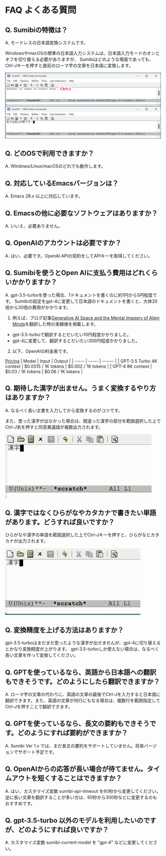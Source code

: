 # FAQ よくある質問

## Q. Sumibiの特徴は？

A. モードレスの日本語変換システムです。

WindowsやmacOSの標準の日本語入力システムは、日本語入力モードのオンとオフを切り替える必要がありますが、
Sumibiはどのような場面であっても、Ctrl-Jキーを押すと直前のローマ字の文章を日本語に変換します。

![image.png](./images/img_15.png)
![image.png](./images/img_16.png)

## Q. どのOSで利用できますか？

A. Windows/Linux/macOSのどれでも動作します。

## Q. 対応しているEmacsバージョンは？

A. Emacs 28.x 以上に対応しています。

## Q. Emacsの他に必要なソフトウェアはありますか？

A. いいえ、必要ありません。

## Q. OpenAIのアカウントは必要ですか？

A. はい、必要です。OpenAI APIの契約をしてAPIキーを取得してください。

## Q. Sumibiを使うとOpen AIに支払う費用はどれくらいかかりますか？

A. gpt-3.5-turboを使った場合、1ドキュメントを書くのに約1円から5円程度です。
Sumibiの設定をgpt-4に変更して日本語のドキュメントを書くと、大体20倍から30倍の費用がかかります。

1. 例えば、ブログ記事[Generative AI Space and the Mental Imagery of Alien Minds](https://writings.stephenwolfram.com/2023/07/generative-ai-space-and-the-mental-imagery-of-alien-minds/)を翻訳した時の実績値を掲載します。

- gpt-3.5-turboで翻訳するとだいたい10円程度かかりました。
- gpt-4に変更して、翻訳するとだいたい300円程度かかりました。

2. 以下、OpenAIの料金表です。

[Pricing](https://openai.com/pricing)
| Model | Input | Output |
| ----- | ----- | ------ |
| GPT-3.5 Turbo 4K context | $0.0015 / 1K tokens | $0.002 / 1K tokens |
| GPT-4 8K context | $0.03 / 1K tokens | $0.06 / 1K tokens |

## Q. 期待した漢字が出ません。うまく変換するやり方はありますか？

A. なるべく長い文書を入力してから変換するのがコツです。

また、思った漢字が出なかった場合は、間違った漢字の部分を範囲選択した上でCtrl-J気を押すと同音異議語が複数出力されます。

![image.png](./images/douon-igigo.gif)

## Q. 漢字ではなくひらがなやカタカナで書きたい単語があります。どうすれば良いですか？

ひらがなや漢字の単語を範囲選択した上でCtrl-Jキーを押すと、ひらがなとカタカナが出力されます。

![image.png](./images/prefer-to-katakana.gif)

## Q. 変換精度を上げる方法はありますか？

gpt-3.5-turboはまだまだ思ったような漢字が出せませんが、gpt-4に切り替えるとかなり変換精度が上がります。
gpt-3.5-turboしか使えない場合は、なるべく長い文章を作って変換してください。

## Q. GPTを使っているなら、英語から日本語への翻訳もできそうです。どのようにしたら翻訳できますか？

A. ローマ字の文章の代わりに、英語の文章の最後でCtrl-Jを入力すると日本語に翻訳できます。また、英語の文章が何行にもなる場合は、複数行を範囲指定してCtrl-Jを押すことで翻訳できます。

## Q. GPTを使っているなら、長文の要約もできそうです。どのようにすれば要約ができますか？

A. Sumibi Ver 1.x では、まだ長文の要約をサポートしていません。将来バージョンでサポート予定です。

## Q. OpenAIからの応答が長い場合が待てません。タイムアウトを短くすることはできますか？

A. はい、カスタマイズ変数 sumibi-api-timeout を60秒から変更してください。逆に長い文章を翻訳することが多い方は、60秒から300秒などに変更するのもおすすめです。

## Q. gpt-3.5-turbo 以外のモデルを利用したいのですが、どのようにすれば良いですか？

A. カスタマイズ変数 sumibi-current-model を "gpt-4" などに変更してください。
